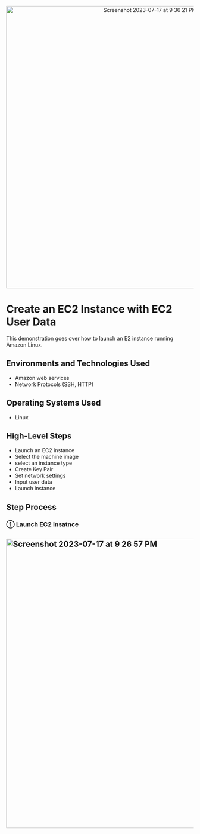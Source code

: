 <p align="center">
<img width="757" alt="Screenshot 2023-07-17 at 9 36 21 PM" src="https://github.com/Johnremilekun/Ec2-instance-with-user-data/assets/30168186/0895cad3-8de5-43b6-a13a-d6b1657d29b7">

</p>

<h1>Create an EC2 Instance with EC2 User Data</h1>

This demonstration goes over how to launch an E2 instance running Amazon Linux.


<h2>Environments and Technologies Used</h2>

- Amazon web services
- Network Protocols (SSH, HTTP)

<h2>Operating Systems Used </h2>

- Linux

<h2>High-Level Steps</h2>

- Launch an EC2 instance
- Select the machine image
- select an instance type
- Create Key Pair
- Set network settings
- Input user data
- Launch instance
 
<h2>Step Process</h2>

<h3>&#9312; Launch EC2 Insatnce</h3>

<h2>

<img width="776" alt="Screenshot 2023-07-17 at 9 26 57 PM" src="https://github.com/Johnremilekun/Ec2-instance-with-user-data/assets/30168186/41e165a1-39f4-4f26-9656-4b2b114d074f">


